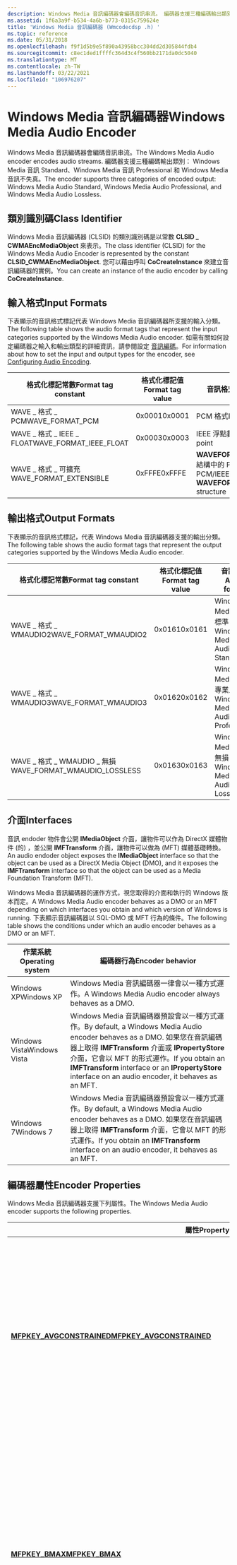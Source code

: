 ```yaml
---
description: Windows Media 音訊編碼器會編碼音訊串流。 編碼器支援三種編碼輸出類別： Windows Media 音訊 Standard、Windows Media 音訊 Professional 和 Windows Media 音訊不失真。
ms.assetid: 1f6a3a9f-b534-4a6b-b773-0315c759624e
title: 'Windows Media 音訊編碼器 (Wmcodecdsp .h) '
ms.topic: reference
ms.date: 05/31/2018
ms.openlocfilehash: f9f1d5b9e5f890a43958bcc304dd2d305844fdb4
ms.sourcegitcommit: c8ec1ded1ffffc364d3c4f560bb2171da0dc5040
ms.translationtype: MT
ms.contentlocale: zh-TW
ms.lasthandoff: 03/22/2021
ms.locfileid: "106976207"
---
```

# <a name="windows-media-audio-encoder"></a><span data-ttu-id="9ee02-104">Windows Media 音訊編碼器</span><span class="sxs-lookup"><span data-stu-id="9ee02-104">Windows Media Audio Encoder</span></span>

<span data-ttu-id="9ee02-105">Windows Media 音訊編碼器會編碼音訊串流。</span><span class="sxs-lookup"><span data-stu-id="9ee02-105">The Windows Media Audio encoder encodes audio streams.</span></span> <span data-ttu-id="9ee02-106">編碼器支援三種編碼輸出類別： Windows Media 音訊 Standard、Windows Media 音訊 Professional 和 Windows Media 音訊不失真。</span><span class="sxs-lookup"><span data-stu-id="9ee02-106">The encoder supports three categories of encoded output: Windows Media Audio Standard, Windows Media Audio Professional, and Windows Media Audio Lossless.</span></span>

## <a name="class-identifier"></a><span data-ttu-id="9ee02-107">類別識別碼</span><span class="sxs-lookup"><span data-stu-id="9ee02-107">Class Identifier</span></span>

<span data-ttu-id="9ee02-108">Windows Media 音訊編碼器 (CLSID) 的類別識別碼是以常數 **CLSID \_ CWMAEncMediaObject** 來表示。</span><span class="sxs-lookup"><span data-stu-id="9ee02-108">The class identifier (CLSID) for the Windows Media Audio Encoder is represented by the constant **CLSID\_CWMAEncMediaObject**.</span></span> <span data-ttu-id="9ee02-109">您可以藉由呼叫 **CoCreateInstance** 來建立音訊編碼器的實例。</span><span class="sxs-lookup"><span data-stu-id="9ee02-109">You can create an instance of the audio encoder by calling **CoCreateInstance**.</span></span>

## <a name="input-formats"></a><span data-ttu-id="9ee02-110">輸入格式</span><span class="sxs-lookup"><span data-stu-id="9ee02-110">Input Formats</span></span>

<span data-ttu-id="9ee02-111">下表顯示的音訊格式標記代表 Windows Media 音訊編碼器所支援的輸入分類。</span><span class="sxs-lookup"><span data-stu-id="9ee02-111">The following table shows the audio format tags that represent the input categories supported by the Windows Media Audio encoder.</span></span> <span data-ttu-id="9ee02-112">如需有關如何設定編碼器之輸入和輸出類型的詳細資訊，請參閱設定 [音訊編碼](configuringaudioencoding.md)。</span><span class="sxs-lookup"><span data-stu-id="9ee02-112">For information about how to set the input and output types for the encoder, see [Configuring Audio Encoding](configuringaudioencoding.md).</span></span>



| <span data-ttu-id="9ee02-113">格式化標記常數</span><span class="sxs-lookup"><span data-stu-id="9ee02-113">Format tag constant</span></span>       | <span data-ttu-id="9ee02-114">格式化標記值</span><span class="sxs-lookup"><span data-stu-id="9ee02-114">Format tag value</span></span> | <span data-ttu-id="9ee02-115">音訊格式</span><span class="sxs-lookup"><span data-stu-id="9ee02-115">Audio format</span></span>                                          |
|---------------------------|------------------|-------------------------------------------------------|
| <span data-ttu-id="9ee02-116">WAVE \_ 格式 \_ PCM</span><span class="sxs-lookup"><span data-stu-id="9ee02-116">WAVE\_FORMAT\_PCM</span></span>         | <span data-ttu-id="9ee02-117">0x0001</span><span class="sxs-lookup"><span data-stu-id="9ee02-117">0x0001</span></span>           | <span data-ttu-id="9ee02-118">PCM 格式</span><span class="sxs-lookup"><span data-stu-id="9ee02-118">PCM format</span></span>                                            |
| <span data-ttu-id="9ee02-119">WAVE \_ 格式 \_ IEEE \_ FLOAT</span><span class="sxs-lookup"><span data-stu-id="9ee02-119">WAVE\_FORMAT\_IEEE\_FLOAT</span></span> | <span data-ttu-id="9ee02-120">0x0003</span><span class="sxs-lookup"><span data-stu-id="9ee02-120">0x0003</span></span>           | <span data-ttu-id="9ee02-121">IEEE 浮點數</span><span class="sxs-lookup"><span data-stu-id="9ee02-121">IEEE floating point</span></span>                                   |
| <span data-ttu-id="9ee02-122">WAVE \_ 格式 \_ 可擴充</span><span class="sxs-lookup"><span data-stu-id="9ee02-122">WAVE\_FORMAT\_EXTENSIBLE</span></span>  | <span data-ttu-id="9ee02-123">0xFFFE</span><span class="sxs-lookup"><span data-stu-id="9ee02-123">0xFFFE</span></span>           | <span data-ttu-id="9ee02-124">**WAVEFORMATEXTENSIBLE** 結構中的 PCM/IEEE 格式</span><span class="sxs-lookup"><span data-stu-id="9ee02-124">PCM/IEEE format in **WAVEFORMATEXTENSIBLE** structure</span></span> |



 

## <a name="output-formats"></a><span data-ttu-id="9ee02-125">輸出格式</span><span class="sxs-lookup"><span data-stu-id="9ee02-125">Output Formats</span></span>

<span data-ttu-id="9ee02-126">下表顯示的音訊格式標記，代表 Windows Media 音訊編碼器支援的輸出分類。</span><span class="sxs-lookup"><span data-stu-id="9ee02-126">The following table shows the audio format tags that represent the output categories supported by the Windows Media Audio encoder.</span></span>



| <span data-ttu-id="9ee02-127">格式化標記常數</span><span class="sxs-lookup"><span data-stu-id="9ee02-127">Format tag constant</span></span>             | <span data-ttu-id="9ee02-128">格式化標記值</span><span class="sxs-lookup"><span data-stu-id="9ee02-128">Format tag value</span></span> | <span data-ttu-id="9ee02-129">音訊格式</span><span class="sxs-lookup"><span data-stu-id="9ee02-129">Audio format</span></span>                     |
|---------------------------------|------------------|----------------------------------|
| <span data-ttu-id="9ee02-130">WAVE \_ 格式 \_ WMAUDIO2</span><span class="sxs-lookup"><span data-stu-id="9ee02-130">WAVE\_FORMAT\_WMAUDIO2</span></span>          | <span data-ttu-id="9ee02-131">0x0161</span><span class="sxs-lookup"><span data-stu-id="9ee02-131">0x0161</span></span>           | <span data-ttu-id="9ee02-132">Windows Media 音訊標準</span><span class="sxs-lookup"><span data-stu-id="9ee02-132">Windows Media Audio Standard</span></span>     |
| <span data-ttu-id="9ee02-133">WAVE \_ 格式 \_ WMAUDIO3</span><span class="sxs-lookup"><span data-stu-id="9ee02-133">WAVE\_FORMAT\_WMAUDIO3</span></span>          | <span data-ttu-id="9ee02-134">0x0162</span><span class="sxs-lookup"><span data-stu-id="9ee02-134">0x0162</span></span>           | <span data-ttu-id="9ee02-135">Windows Media 音訊專業人員</span><span class="sxs-lookup"><span data-stu-id="9ee02-135">Windows Media Audio Professional</span></span> |
| <span data-ttu-id="9ee02-136">WAVE \_ 格式 \_ WMAUDIO \_ 無損</span><span class="sxs-lookup"><span data-stu-id="9ee02-136">WAVE\_FORMAT\_WMAUDIO\_LOSSLESS</span></span> | <span data-ttu-id="9ee02-137">0x0163</span><span class="sxs-lookup"><span data-stu-id="9ee02-137">0x0163</span></span>           | <span data-ttu-id="9ee02-138">Windows Media 音訊無損</span><span class="sxs-lookup"><span data-stu-id="9ee02-138">Windows Media Audio Lossless</span></span>     |



 

## <a name="interfaces"></a><span data-ttu-id="9ee02-139">介面</span><span class="sxs-lookup"><span data-stu-id="9ee02-139">Interfaces</span></span>

<span data-ttu-id="9ee02-140">音訊 endoder 物件會公開 **IMediaObject** 介面，讓物件可以作為 DirectX 媒體物件 (的) ，並公開 **IMFTransform** 介面，讓物件可以做為 (MFT) 媒體基礎轉換。</span><span class="sxs-lookup"><span data-stu-id="9ee02-140">An audio endoder object exposes the **IMediaObject** interface so that the object can be used as a DirectX Media Object (DMO), and it exposes the **IMFTransform** interface so that the object can be used as a Media Foundation Transform (MFT).</span></span>

<span data-ttu-id="9ee02-141">Windows Media 音訊編碼器的運作方式，視您取得的介面和執行的 Windows 版本而定。</span><span class="sxs-lookup"><span data-stu-id="9ee02-141">A Windows Media Audio encoder behaves as a DMO or an MFT depending on which interfaces you obtain and which version of Windows is running.</span></span> <span data-ttu-id="9ee02-142">下表顯示音訊編碼器以 SQL-DMO 或 MFT 行為的條件。</span><span class="sxs-lookup"><span data-stu-id="9ee02-142">The following table shows the conditions under which an audio encoder behaves as a DMO or an MFT.</span></span>



| <span data-ttu-id="9ee02-143">作業系統</span><span class="sxs-lookup"><span data-stu-id="9ee02-143">Operating system</span></span> | <span data-ttu-id="9ee02-144">編碼器行為</span><span class="sxs-lookup"><span data-stu-id="9ee02-144">Encoder behavior</span></span>                                                                                                                                                                      |
|------------------|---------------------------------------------------------------------------------------------------------------------------------------------------------------------------------------|
| <span data-ttu-id="9ee02-145">Windows XP</span><span class="sxs-lookup"><span data-stu-id="9ee02-145">Windows XP</span></span>       | <span data-ttu-id="9ee02-146">Windows Media 音訊編碼器一律會以一種方式運作。</span><span class="sxs-lookup"><span data-stu-id="9ee02-146">A Windows Media Audio encoder always behaves as a DMO.</span></span>                                                                                                                                |
| <span data-ttu-id="9ee02-147">Windows Vista</span><span class="sxs-lookup"><span data-stu-id="9ee02-147">Windows Vista</span></span>    | <span data-ttu-id="9ee02-148">Windows Media 音訊編碼器預設會以一種方式運作。</span><span class="sxs-lookup"><span data-stu-id="9ee02-148">By default, a Windows Media Audio encoder behaves as a DMO.</span></span> <span data-ttu-id="9ee02-149">如果您在音訊編碼器上取得 **IMFTransform** 介面或 **IPropertyStore** 介面，它會以 MFT 的形式運作。</span><span class="sxs-lookup"><span data-stu-id="9ee02-149">If you obtain an **IMFTransform** interface or an **IPropertyStore** interface on an audio encoder, it behaves as an MFT.</span></span> |
| <span data-ttu-id="9ee02-150">Windows 7</span><span class="sxs-lookup"><span data-stu-id="9ee02-150">Windows 7</span></span>        | <span data-ttu-id="9ee02-151">Windows Media 音訊編碼器預設會以一種方式運作。</span><span class="sxs-lookup"><span data-stu-id="9ee02-151">By default, a Windows Media Audio encoder behaves as a DMO.</span></span> <span data-ttu-id="9ee02-152">如果您在音訊編碼器上取得 **IMFTransform** 介面，它會以 MFT 的形式運作。</span><span class="sxs-lookup"><span data-stu-id="9ee02-152">If you obtain an **IMFTransform** interface on an audio encoder, it behaves as an MFT.</span></span>                                    |



 

## <a name="encoder-properties"></a><span data-ttu-id="9ee02-153">編碼器屬性</span><span class="sxs-lookup"><span data-stu-id="9ee02-153">Encoder Properties</span></span>

<span data-ttu-id="9ee02-154">Windows Media 音訊編碼器支援下列屬性。</span><span class="sxs-lookup"><span data-stu-id="9ee02-154">The Windows Media Audio encoder supports the following properties.</span></span>



<table>
<thead>
<tr class="header">
<th><span data-ttu-id="9ee02-155">屬性</span><span class="sxs-lookup"><span data-stu-id="9ee02-155">Property</span></span></th>
<th><span data-ttu-id="9ee02-156">描述</span><span class="sxs-lookup"><span data-stu-id="9ee02-156">Description</span></span></th>
</tr>
</thead>
<tbody>
<tr class="odd">
<td><span data-ttu-id="9ee02-157"><a href="mfpkey-avgconstrainedproperty.md"><strong>MFPKEY_AVGCONSTRAINED</strong></a></span><span class="sxs-lookup"><span data-stu-id="9ee02-157"><a href="mfpkey-avgconstrainedproperty.md"><strong>MFPKEY_AVGCONSTRAINED</strong></a></span></span></td>
<td><span data-ttu-id="9ee02-158">指定編碼器是否使用平均可控的 VBR 編碼。</span><span class="sxs-lookup"><span data-stu-id="9ee02-158">Specifies whether the encoder uses average-controllable VBR encoding.</span></span><br/> <dl> <span data-ttu-id="9ee02-159">Windows Vista （含）以後版本。</span><span class="sxs-lookup"><span data-stu-id="9ee02-159">Windows Vista and later.</span></span><br />
<span data-ttu-id="9ee02-160">Standard、Professional、無損。</span><span class="sxs-lookup"><span data-stu-id="9ee02-160">Standard, Professional, Lossless.</span></span><br />
<span data-ttu-id="9ee02-161">讀取/寫入</span><span class="sxs-lookup"><span data-stu-id="9ee02-161">Read/write.</span></span><br />
</dl></td>
</tr>
<tr class="even">
<td><span data-ttu-id="9ee02-162"><a href="mfpkey-bmaxproperty.md"><strong>MFPKEY_BMAX</strong></a></span><span class="sxs-lookup"><span data-stu-id="9ee02-162"><a href="mfpkey-bmaxproperty.md"><strong>MFPKEY_BMAX</strong></a></span></span></td>
<td><span data-ttu-id="9ee02-163">以毫秒為單位，指定限制可變位速率的緩衝區視窗（以毫秒為單位）， (VBR) 資料流程的尖峰位元速率。</span><span class="sxs-lookup"><span data-stu-id="9ee02-163">Specifies the buffer window, in milliseconds, of a constrained variable-bit-rate (VBR) stream at its peak bit rate.</span></span><br/> <dl> <span data-ttu-id="9ee02-164">Windows XP （含）以後版本。</span><span class="sxs-lookup"><span data-stu-id="9ee02-164">Windows XP and later.</span></span><br />
<span data-ttu-id="9ee02-165">Standard、Professional。</span><span class="sxs-lookup"><span data-stu-id="9ee02-165">Standard, Professional.</span></span><br />
<span data-ttu-id="9ee02-166">讀取/寫入</span><span class="sxs-lookup"><span data-stu-id="9ee02-166">Read/write.</span></span><br />
</dl></td>
</tr>
<tr class="odd">
<td><span data-ttu-id="9ee02-167"><a href="mfpkey-checkdataconsistency2pproperty.md"><strong>MFPKEY_CHECKDATACONSISTENCY2P</strong></a></span><span class="sxs-lookup"><span data-stu-id="9ee02-167"><a href="mfpkey-checkdataconsistency2pproperty.md"><strong>MFPKEY_CHECKDATACONSISTENCY2P</strong></a></span></span></td>
<td><span data-ttu-id="9ee02-168">指定在執行雙向 VBR 編碼時，編碼器是否應該檢查跨行程的資料一致性。</span><span class="sxs-lookup"><span data-stu-id="9ee02-168">Specifies whether whether the encoder should check for data consistency across passes when performing two-pass VBR encoding.</span></span> <br/> <dl> <span data-ttu-id="9ee02-169">Windows Vista （含）以後版本。</span><span class="sxs-lookup"><span data-stu-id="9ee02-169">Windows Vista and later.</span></span><br />
<span data-ttu-id="9ee02-170">Standard、Professional、無損。</span><span class="sxs-lookup"><span data-stu-id="9ee02-170">Standard, Professional, Lossless.</span></span><br />
<span data-ttu-id="9ee02-171">唯讀。</span><span class="sxs-lookup"><span data-stu-id="9ee02-171">Read-only.</span></span><br />
</dl></td>
</tr>
<tr class="even">
<td><span data-ttu-id="9ee02-172"><a href="mfpkey-constraindeclatencyproperty.md"><strong>MFPKEY_CONSTRAINDECLATENCY</strong></a></span><span class="sxs-lookup"><span data-stu-id="9ee02-172"><a href="mfpkey-constraindeclatencyproperty.md"><strong>MFPKEY_CONSTRAINDECLATENCY</strong></a></span></span></td>
<td><span data-ttu-id="9ee02-173">指定編碼器是否受限於最大的解碼器延遲需求。</span><span class="sxs-lookup"><span data-stu-id="9ee02-173">Specifies whether the encoder is constrained by a maximum decoder latency requirement.</span></span><br/> <dl> <span data-ttu-id="9ee02-174">Windows Vista （含）以後版本。</span><span class="sxs-lookup"><span data-stu-id="9ee02-174">Windows Vista and later.</span></span><br />
<span data-ttu-id="9ee02-175">Standard、Professional、無損。</span><span class="sxs-lookup"><span data-stu-id="9ee02-175">Standard, Professional, Lossless.</span></span><br />
<span data-ttu-id="9ee02-176">讀取/寫入</span><span class="sxs-lookup"><span data-stu-id="9ee02-176">Read/write.</span></span><br />
</dl></td>
</tr>
<tr class="odd">
<td><span data-ttu-id="9ee02-177"><a href="mfpkey-constrainenccomplexityproperty.md"><strong>MFPKEY_CONSTRAINENCCOMPLEXITY</strong></a></span><span class="sxs-lookup"><span data-stu-id="9ee02-177"><a href="mfpkey-constrainenccomplexityproperty.md"><strong>MFPKEY_CONSTRAINENCCOMPLEXITY</strong></a></span></span></td>
<td><span data-ttu-id="9ee02-178">指定是否限制編碼演算法的複雜度。</span><span class="sxs-lookup"><span data-stu-id="9ee02-178">Specifies whether the complexity of the encoding algorithm is constrained.</span></span><br/> <dl> <span data-ttu-id="9ee02-179">Windows Vista （含）以後版本。</span><span class="sxs-lookup"><span data-stu-id="9ee02-179">Windows Vista and later.</span></span><br />
<span data-ttu-id="9ee02-180">Standard、Professional、無損。</span><span class="sxs-lookup"><span data-stu-id="9ee02-180">Standard, Professional, Lossless.</span></span><br />
<span data-ttu-id="9ee02-181">讀取/寫入</span><span class="sxs-lookup"><span data-stu-id="9ee02-181">Read/write.</span></span><br />
</dl></td>
</tr>
<tr class="even">
<td><span data-ttu-id="9ee02-182"><a href="mfpkey-constrainenclatencyproperty.md"><strong>MFPKEY_CONSTRAINENCLATENCY</strong></a></span><span class="sxs-lookup"><span data-stu-id="9ee02-182"><a href="mfpkey-constrainenclatencyproperty.md"><strong>MFPKEY_CONSTRAINENCLATENCY</strong></a></span></span></td>
<td><span data-ttu-id="9ee02-183">指定編碼器是否受限於最大延遲需求。</span><span class="sxs-lookup"><span data-stu-id="9ee02-183">Specifies whether the encoder is constrained by a maximum latency requirement.</span></span><br/> <dl> <span data-ttu-id="9ee02-184">Windows Vista （含）以後版本。</span><span class="sxs-lookup"><span data-stu-id="9ee02-184">Windows Vista and later.</span></span><br />
<span data-ttu-id="9ee02-185">Standard、Professional、無損。</span><span class="sxs-lookup"><span data-stu-id="9ee02-185">Standard, Professional, Lossless.</span></span><br />
<span data-ttu-id="9ee02-186">讀取/寫入</span><span class="sxs-lookup"><span data-stu-id="9ee02-186">Read/write.</span></span><br />
</dl></td>
</tr>
<tr class="odd">
<td><span data-ttu-id="9ee02-187"><a href="mfpkey-constrain-enumerated-vbrqualityproperty.md"><strong>MFPKEY_CONSTRAIN_ENUMERATED_VBRQUALITY</strong></a></span><span class="sxs-lookup"><span data-stu-id="9ee02-187"><a href="mfpkey-constrain-enumerated-vbrqualityproperty.md"><strong>MFPKEY_CONSTRAIN_ENUMERATED_VBRQUALITY</strong></a></span></span></td>
<td><span data-ttu-id="9ee02-188">指定由編碼器列舉的模式是否限制為符合品質需求的模式。</span><span class="sxs-lookup"><span data-stu-id="9ee02-188">Specifies whether modes enumerated by the encoder are limited to those that meet a quality requirement.</span></span><br/> <dl> <span data-ttu-id="9ee02-189">Windows Vista （含）以後版本。</span><span class="sxs-lookup"><span data-stu-id="9ee02-189">Windows Vista and later.</span></span><br />
<span data-ttu-id="9ee02-190">Standard、Professional、無損。</span><span class="sxs-lookup"><span data-stu-id="9ee02-190">Standard, Professional, Lossless.</span></span><br />
<span data-ttu-id="9ee02-191">讀取/寫入</span><span class="sxs-lookup"><span data-stu-id="9ee02-191">Read/write.</span></span><br />
</dl></td>
</tr>
<tr class="even">
<td><span data-ttu-id="9ee02-192"><a href="mfpkey-decodercomplexityprofileproperty.md"><strong>MFPKEY_DECODERCOMPLEXITYPROFILE</strong></a></span><span class="sxs-lookup"><span data-stu-id="9ee02-192"><a href="mfpkey-decodercomplexityprofileproperty.md"><strong>MFPKEY_DECODERCOMPLEXITYPROFILE</strong></a></span></span></td>
<td><span data-ttu-id="9ee02-193">指定編碼內容的複雜性設定檔。</span><span class="sxs-lookup"><span data-stu-id="9ee02-193">Specifies the complexity profile of the encoded content.</span></span><br/> <dl> <span data-ttu-id="9ee02-194">Windows XP （含）以後版本。</span><span class="sxs-lookup"><span data-stu-id="9ee02-194">Windows XP and later.</span></span><br />
<span data-ttu-id="9ee02-195">Standard、Professional、無損。</span><span class="sxs-lookup"><span data-stu-id="9ee02-195">Standard, Professional, Lossless.</span></span><br />
<span data-ttu-id="9ee02-196">唯讀。</span><span class="sxs-lookup"><span data-stu-id="9ee02-196">Read-only.</span></span><br />
</dl></td>
</tr>
<tr class="odd">
<td><span data-ttu-id="9ee02-197"><a href="mfpkey-desired-vbrqualityproperty.md"><strong>MFPKEY_DESIRED_VBRQUALITY</strong></a></span><span class="sxs-lookup"><span data-stu-id="9ee02-197"><a href="mfpkey-desired-vbrqualityproperty.md"><strong>MFPKEY_DESIRED_VBRQUALITY</strong></a></span></span></td>
<td><span data-ttu-id="9ee02-198">指定 VBR 編碼所需的品質等級。</span><span class="sxs-lookup"><span data-stu-id="9ee02-198">Specifies the desired quality level for VBR encoding.</span></span><br/> <dl> <span data-ttu-id="9ee02-199">Windows Vista （含）以後版本。</span><span class="sxs-lookup"><span data-stu-id="9ee02-199">Windows Vista and later.</span></span><br />
<span data-ttu-id="9ee02-200">Standard、Professional、無損。</span><span class="sxs-lookup"><span data-stu-id="9ee02-200">Standard, Professional, Lossless.</span></span><br />
<span data-ttu-id="9ee02-201">唯寫。</span><span class="sxs-lookup"><span data-stu-id="9ee02-201">Write-only.</span></span><br />
</dl></td>
</tr>
<tr class="even">
<td><span data-ttu-id="9ee02-202"><a href="mfpkey-dyn-allow-noisesubproperty.md"><strong>MFPKEY_DYN_ALLOW_NOISESUB</strong></a></span><span class="sxs-lookup"><span data-stu-id="9ee02-202"><a href="mfpkey-dyn-allow-noisesubproperty.md"><strong>MFPKEY_DYN_ALLOW_NOISESUB</strong></a></span></span></td>
<td><span data-ttu-id="9ee02-203">指定編碼器是否使用雜訊替代。</span><span class="sxs-lookup"><span data-stu-id="9ee02-203">Specifies whether the encoder uses noise substitution.</span></span><br/> <dl> <span data-ttu-id="9ee02-204">Windows Vista （含）以後版本。</span><span class="sxs-lookup"><span data-stu-id="9ee02-204">Windows Vista and later.</span></span><br />
<span data-ttu-id="9ee02-205">Standard、Professional、無損。</span><span class="sxs-lookup"><span data-stu-id="9ee02-205">Standard, Professional, Lossless.</span></span><br />
<span data-ttu-id="9ee02-206">讀取/寫入</span><span class="sxs-lookup"><span data-stu-id="9ee02-206">Read/write.</span></span><br />
</dl></td>
</tr>
<tr class="odd">
<td><span data-ttu-id="9ee02-207"><a href="mfpkey-dyn-allow-pcmrangelimitingproperty.md"><strong>MFPKEY_DYN_ALLOW_PCMRANGELIMITING</strong></a></span><span class="sxs-lookup"><span data-stu-id="9ee02-207"><a href="mfpkey-dyn-allow-pcmrangelimitingproperty.md"><strong>MFPKEY_DYN_ALLOW_PCMRANGELIMITING</strong></a></span></span></td>
<td><span data-ttu-id="9ee02-208">指定編碼器是否使用 PCM 範圍限制。</span><span class="sxs-lookup"><span data-stu-id="9ee02-208">Specifies whether the encoder uses PCM range limiting.</span></span><br/> <dl> <span data-ttu-id="9ee02-209">Windows Vista （含）以後版本。</span><span class="sxs-lookup"><span data-stu-id="9ee02-209">Windows Vista and later.</span></span><br />
<span data-ttu-id="9ee02-210">Standard、Professional、無損。</span><span class="sxs-lookup"><span data-stu-id="9ee02-210">Standard, Professional, Lossless.</span></span><br />
<span data-ttu-id="9ee02-211">讀取/寫入</span><span class="sxs-lookup"><span data-stu-id="9ee02-211">Read/write.</span></span><br />
</dl></td>
</tr>
<tr class="even">
<td><span data-ttu-id="9ee02-212"><a href="mfpkey-dyn-bandtrunc-bwceilproperty.md"><strong>MFPKEY_DYN_BANDTRUNC_BWCEIL</strong></a></span><span class="sxs-lookup"><span data-stu-id="9ee02-212"><a href="mfpkey-dyn-bandtrunc-bwceilproperty.md"><strong>MFPKEY_DYN_BANDTRUNC_BWCEIL</strong></a></span></span></td>
<td><span data-ttu-id="9ee02-213">指定編碼器中的帶狀截斷所允許的最大編碼頻寬。</span><span class="sxs-lookup"><span data-stu-id="9ee02-213">Specifies the maximum coded bandwidth allowed by band truncation in the encoder.</span></span><br/> <dl> <span data-ttu-id="9ee02-214">Windows Vista （含）以後版本。</span><span class="sxs-lookup"><span data-stu-id="9ee02-214">Windows Vista and later.</span></span><br />
<span data-ttu-id="9ee02-215">Standard、Professional、無損。</span><span class="sxs-lookup"><span data-stu-id="9ee02-215">Standard, Professional, Lossless.</span></span><br />
<span data-ttu-id="9ee02-216">讀取/寫入</span><span class="sxs-lookup"><span data-stu-id="9ee02-216">Read/write.</span></span><br />
</dl></td>
</tr>
<tr class="odd">
<td><span data-ttu-id="9ee02-217"><a href="mfpkey-dyn-bandtrunc-bwfloorproperty.md"><strong>MFPKEY_DYN_BANDTRUNC_BWFLOOR</strong></a></span><span class="sxs-lookup"><span data-stu-id="9ee02-217"><a href="mfpkey-dyn-bandtrunc-bwfloorproperty.md"><strong>MFPKEY_DYN_BANDTRUNC_BWFLOOR</strong></a></span></span></td>
<td><span data-ttu-id="9ee02-218">指定編碼器中的頻外截斷所允許的最低編碼頻寬。</span><span class="sxs-lookup"><span data-stu-id="9ee02-218">Specifies the minimum coded bandwidth allowed by band truncation in the encoder.</span></span><br/> <dl> <span data-ttu-id="9ee02-219">Windows Vista （含）以後版本。</span><span class="sxs-lookup"><span data-stu-id="9ee02-219">Windows Vista and later.</span></span><br />
<span data-ttu-id="9ee02-220">Standard、Professional、無損。</span><span class="sxs-lookup"><span data-stu-id="9ee02-220">Standard, Professional, Lossless.</span></span><br />
<span data-ttu-id="9ee02-221">讀取/寫入</span><span class="sxs-lookup"><span data-stu-id="9ee02-221">Read/write.</span></span><br />
</dl></td>
</tr>
<tr class="even">
<td><span data-ttu-id="9ee02-222"><a href="mfpkey-dyn-bandtrunc-qceilproperty.md"><strong>MFPKEY_DYN_BANDTRUNC_QCEIL</strong></a></span><span class="sxs-lookup"><span data-stu-id="9ee02-222"><a href="mfpkey-dyn-bandtrunc-qceilproperty.md"><strong>MFPKEY_DYN_BANDTRUNC_QCEIL</strong></a></span></span></td>
<td><span data-ttu-id="9ee02-223">指定允許最小編碼頻寬的品質。</span><span class="sxs-lookup"><span data-stu-id="9ee02-223">Specifies the quality at which minimum coded bandwidth is allowed.</span></span> <br/> <dl> <span data-ttu-id="9ee02-224">Windows Vista （含）以後版本。</span><span class="sxs-lookup"><span data-stu-id="9ee02-224">Windows Vista and later.</span></span><br />
<span data-ttu-id="9ee02-225">Standard、Professional、無損。</span><span class="sxs-lookup"><span data-stu-id="9ee02-225">Standard, Professional, Lossless.</span></span><br />
<span data-ttu-id="9ee02-226">讀取/寫入</span><span class="sxs-lookup"><span data-stu-id="9ee02-226">Read/write.</span></span><br />
</dl></td>
</tr>
<tr class="odd">
<td><span data-ttu-id="9ee02-227"><a href="mfpkey-dyn-bandtrunc-qfloorproperty.md"><strong>MFPKEY_DYN_BANDTRUNC_QFLOOR</strong></a></span><span class="sxs-lookup"><span data-stu-id="9ee02-227"><a href="mfpkey-dyn-bandtrunc-qfloorproperty.md"><strong>MFPKEY_DYN_BANDTRUNC_QFLOOR</strong></a></span></span></td>
<td><span data-ttu-id="9ee02-228">指定允許最大編碼頻寬的品質。</span><span class="sxs-lookup"><span data-stu-id="9ee02-228">Specifies the quality at which maximum coded bandwidth is allowed.</span></span><br/> <dl> <span data-ttu-id="9ee02-229">Windows Vista （含）以後版本。</span><span class="sxs-lookup"><span data-stu-id="9ee02-229">Windows Vista and later.</span></span><br />
<span data-ttu-id="9ee02-230">Standard、Professional、無損。</span><span class="sxs-lookup"><span data-stu-id="9ee02-230">Standard, Professional, Lossless.</span></span><br />
<span data-ttu-id="9ee02-231">讀取/寫入</span><span class="sxs-lookup"><span data-stu-id="9ee02-231">Read/write.</span></span><br />
</dl></td>
</tr>
<tr class="even">
<td><span data-ttu-id="9ee02-232"><a href="mfpkey-dyn-bandtruncationproperty.md"><strong>MFPKEY_DYN_BANDTRUNCATION</strong></a></span><span class="sxs-lookup"><span data-stu-id="9ee02-232"><a href="mfpkey-dyn-bandtruncationproperty.md"><strong>MFPKEY_DYN_BANDTRUNCATION</strong></a></span></span></td>
<td><span data-ttu-id="9ee02-233">指定編碼器是否執行帶狀截斷。</span><span class="sxs-lookup"><span data-stu-id="9ee02-233">Specifies whether the encoder performs band truncation.</span></span><br/> <dl> <span data-ttu-id="9ee02-234">Windows Vista （含）以後版本。</span><span class="sxs-lookup"><span data-stu-id="9ee02-234">Windows Vista and later.</span></span><br />
<span data-ttu-id="9ee02-235">Standard、Professional、無損。</span><span class="sxs-lookup"><span data-stu-id="9ee02-235">Standard, Professional, Lossless.</span></span><br />
<span data-ttu-id="9ee02-236">讀取/寫入</span><span class="sxs-lookup"><span data-stu-id="9ee02-236">Read/write.</span></span><br />
</dl></td>
</tr>
<tr class="odd">
<td><span data-ttu-id="9ee02-237"><a href="mfpkey-dyn-simplemaskproperty.md"><strong>MFPKEY_DYN_SIMPLEMASK</strong></a></span><span class="sxs-lookup"><span data-stu-id="9ee02-237"><a href="mfpkey-dyn-simplemaskproperty.md"><strong>MFPKEY_DYN_SIMPLEMASK</strong></a></span></span></td>
<td><span data-ttu-id="9ee02-238">指定編碼器是否使用 Windows Media 音訊編碼器第7版所執行之遮罩計算的樣式。</span><span class="sxs-lookup"><span data-stu-id="9ee02-238">Specifies whether the encoder uses the style of mask computation performed by version 7 of the Windows Media Audio encoder.</span></span><br/> <dl> <span data-ttu-id="9ee02-239">Windows Vista （含）以後版本。</span><span class="sxs-lookup"><span data-stu-id="9ee02-239">Windows Vista and later.</span></span><br />
<span data-ttu-id="9ee02-240">Standard、Professional、無損。</span><span class="sxs-lookup"><span data-stu-id="9ee02-240">Standard, Professional, Lossless.</span></span><br />
<span data-ttu-id="9ee02-241">讀取/寫入</span><span class="sxs-lookup"><span data-stu-id="9ee02-241">Read/write.</span></span><br />
</dl></td>
</tr>
<tr class="even">
<td><span data-ttu-id="9ee02-242"><a href="mfpkey-dyn-stereo-preprocproperty.md"><strong>MFPKEY_DYN_STEREO_PREPROC</strong></a></span><span class="sxs-lookup"><span data-stu-id="9ee02-242"><a href="mfpkey-dyn-stereo-preprocproperty.md"><strong>MFPKEY_DYN_STEREO_PREPROC</strong></a></span></span></td>
<td><span data-ttu-id="9ee02-243">指定編碼器是否執行身歷聲影像處理。</span><span class="sxs-lookup"><span data-stu-id="9ee02-243">Specifies whether the encoder performs stereo image processing.</span></span> <br/> <dl> <span data-ttu-id="9ee02-244">Windows Vista （含）以後版本。</span><span class="sxs-lookup"><span data-stu-id="9ee02-244">Windows Vista and later.</span></span><br />
<span data-ttu-id="9ee02-245">Standard、Professional、無損。</span><span class="sxs-lookup"><span data-stu-id="9ee02-245">Standard, Professional, Lossless.</span></span><br />
<span data-ttu-id="9ee02-246">讀取/寫入</span><span class="sxs-lookup"><span data-stu-id="9ee02-246">Read/write.</span></span><br />
</dl></td>
</tr>
<tr class="odd">
<td><span data-ttu-id="9ee02-247"><a href="mfpkey-dyn-vbr-bavgproperty.md"><strong>MFPKEY_DYN_VBR_BAVG</strong></a></span><span class="sxs-lookup"><span data-stu-id="9ee02-247"><a href="mfpkey-dyn-vbr-bavgproperty.md"><strong>MFPKEY_DYN_VBR_BAVG</strong></a></span></span></td>
<td><span data-ttu-id="9ee02-248">以毫秒為單位，為設定為使用可進行平均控制之 VBR 編碼的編碼器指定緩衝區視窗（以毫秒為單位）。</span><span class="sxs-lookup"><span data-stu-id="9ee02-248">Specifies the buffer window, in milliseconds, for an encoder that is configured to use average-controllable VBR encoding.</span></span><br/> <dl> <span data-ttu-id="9ee02-249">Windows Vista （含）以後版本。</span><span class="sxs-lookup"><span data-stu-id="9ee02-249">Windows Vista and later.</span></span><br />
<span data-ttu-id="9ee02-250">Standard、Professional、無損。</span><span class="sxs-lookup"><span data-stu-id="9ee02-250">Standard, Professional, Lossless.</span></span><br />
<span data-ttu-id="9ee02-251">讀取/寫入</span><span class="sxs-lookup"><span data-stu-id="9ee02-251">Read/write.</span></span><br />
</dl></td>
</tr>
<tr class="even">
<td><span data-ttu-id="9ee02-252"><a href="mfpkey-dyn-vbr-ravgproperty.md"><strong>MFPKEY_DYN_VBR_RAVG</strong></a></span><span class="sxs-lookup"><span data-stu-id="9ee02-252"><a href="mfpkey-dyn-vbr-ravgproperty.md"><strong>MFPKEY_DYN_VBR_RAVG</strong></a></span></span></td>
<td><span data-ttu-id="9ee02-253">針對設定為使用可進行平均控制的 VBR 編碼的編碼器，指定平均位元速率（以每秒位數為單位）。</span><span class="sxs-lookup"><span data-stu-id="9ee02-253">Specifies the average bit rate, in bits per second, for an encoder that is configured to use average-controllable VBR encoding.</span></span><br/> <dl> <span data-ttu-id="9ee02-254">Windows Vista （含）以後版本。</span><span class="sxs-lookup"><span data-stu-id="9ee02-254">Windows Vista and later.</span></span><br />
<span data-ttu-id="9ee02-255">Standard、Professional、無損。</span><span class="sxs-lookup"><span data-stu-id="9ee02-255">Standard, Professional, Lossless.</span></span><br />
<span data-ttu-id="9ee02-256">讀取/寫入</span><span class="sxs-lookup"><span data-stu-id="9ee02-256">Read/write.</span></span><br />
</dl></td>
</tr>
<tr class="odd">
<td><span data-ttu-id="9ee02-257"><a href="mfpkey-enccomplexityproperty.md"><strong>MFPKEY_ENCCOMPLEXITY</strong></a></span><span class="sxs-lookup"><span data-stu-id="9ee02-257"><a href="mfpkey-enccomplexityproperty.md"><strong>MFPKEY_ENCCOMPLEXITY</strong></a></span></span></td>
<td><span data-ttu-id="9ee02-258">指定編碼演算法的複雜度。</span><span class="sxs-lookup"><span data-stu-id="9ee02-258">Specifies the complexity of the encoding algorithm.</span></span><br/> <dl> <span data-ttu-id="9ee02-259">Windows Vista （含）以後版本。</span><span class="sxs-lookup"><span data-stu-id="9ee02-259">Windows Vista and later.</span></span><br />
<span data-ttu-id="9ee02-260">Standard、Professional、無損。</span><span class="sxs-lookup"><span data-stu-id="9ee02-260">Standard, Professional, Lossless.</span></span><br />
<span data-ttu-id="9ee02-261">讀取/寫入</span><span class="sxs-lookup"><span data-stu-id="9ee02-261">Read/write.</span></span><br />
</dl></td>
</tr>
<tr class="even">
<td><span data-ttu-id="9ee02-262"><a href="mfpkey-endofpassproperty.md"><strong>MFPKEY_ENDOFPASS</strong></a></span><span class="sxs-lookup"><span data-stu-id="9ee02-262"><a href="mfpkey-endofpassproperty.md"><strong>MFPKEY_ENDOFPASS</strong></a></span></span></td>
<td><span data-ttu-id="9ee02-263">指定編碼傳遞的結尾。</span><span class="sxs-lookup"><span data-stu-id="9ee02-263">Specifies the end of an encoding pass.</span></span><br/> <dl> <span data-ttu-id="9ee02-264">Windows XP （含）以後版本。</span><span class="sxs-lookup"><span data-stu-id="9ee02-264">Windows XP and later.</span></span><br />
<span data-ttu-id="9ee02-265">Standard、Professional。</span><span class="sxs-lookup"><span data-stu-id="9ee02-265">Standard, Professional.</span></span><br />
<span data-ttu-id="9ee02-266">唯寫。</span><span class="sxs-lookup"><span data-stu-id="9ee02-266">Write-only.</span></span><br />
</dl></td>
</tr>
<tr class="odd">
<td><span data-ttu-id="9ee02-267"><a href="mfpkey-enhanced-wmaproperty.md"><strong>MFPKEY_ENHANCED_WMA</strong></a></span><span class="sxs-lookup"><span data-stu-id="9ee02-267"><a href="mfpkey-enhanced-wmaproperty.md"><strong>MFPKEY_ENHANCED_WMA</strong></a></span></span></td>
<td><span data-ttu-id="9ee02-268">指定核心編碼器是否使用 &quot; Plus &quot; 功能。</span><span class="sxs-lookup"><span data-stu-id="9ee02-268">Specifies whether the core encoder uses the &quot;Plus&quot; feature.</span></span><br/> <dl> <span data-ttu-id="9ee02-269">Windows Vista （含）以後版本。</span><span class="sxs-lookup"><span data-stu-id="9ee02-269">Windows Vista and later.</span></span><br />
<span data-ttu-id="9ee02-270">Professional。</span><span class="sxs-lookup"><span data-stu-id="9ee02-270">Professional.</span></span><br />
<span data-ttu-id="9ee02-271">讀取/寫入</span><span class="sxs-lookup"><span data-stu-id="9ee02-271">Read/write.</span></span><br />
</dl></td>
</tr>
<tr class="even">
<td><span data-ttu-id="9ee02-272"><a href="mfpkey-maxdeclatencymsproperty.md"><strong>MFPKEY_MAXDECLATENCYMS</strong></a></span><span class="sxs-lookup"><span data-stu-id="9ee02-272"><a href="mfpkey-maxdeclatencymsproperty.md"><strong>MFPKEY_MAXDECLATENCYMS</strong></a></span></span></td>
<td><span data-ttu-id="9ee02-273">指定最大的解碼器延遲（以毫秒為單位）。</span><span class="sxs-lookup"><span data-stu-id="9ee02-273">Specifies the maximum latency for the decoder, in milliseconds.</span></span><br/> <dl> <span data-ttu-id="9ee02-274">Windows Vista （含）以後版本。</span><span class="sxs-lookup"><span data-stu-id="9ee02-274">Windows Vista and later.</span></span><br />
<span data-ttu-id="9ee02-275">Standard、Professional、無損。</span><span class="sxs-lookup"><span data-stu-id="9ee02-275">Standard, Professional, Lossless.</span></span><br />
<span data-ttu-id="9ee02-276">唯寫。</span><span class="sxs-lookup"><span data-stu-id="9ee02-276">Write-only.</span></span><br />
</dl></td>
</tr>
<tr class="odd">
<td><span data-ttu-id="9ee02-277"><a href="mfpkey-maxenclatencymsproperty.md"><strong>MFPKEY_MAXENCLATENCYMS</strong></a></span><span class="sxs-lookup"><span data-stu-id="9ee02-277"><a href="mfpkey-maxenclatencymsproperty.md"><strong>MFPKEY_MAXENCLATENCYMS</strong></a></span></span></td>
<td><span data-ttu-id="9ee02-278">指定編碼器的最大延遲（以毫秒為單位）。</span><span class="sxs-lookup"><span data-stu-id="9ee02-278">Specifies the maximum latency for the encoder, in milliseconds.</span></span><br/> <dl> <span data-ttu-id="9ee02-279">Windows Vista （含）以後版本。</span><span class="sxs-lookup"><span data-stu-id="9ee02-279">Windows Vista and later.</span></span><br />
<span data-ttu-id="9ee02-280">Standard、Professional、無損。</span><span class="sxs-lookup"><span data-stu-id="9ee02-280">Standard, Professional, Lossless.</span></span><br />
<span data-ttu-id="9ee02-281">唯寫。</span><span class="sxs-lookup"><span data-stu-id="9ee02-281">Write-only.</span></span><br />
</dl></td>
</tr>
<tr class="even">
<td><span data-ttu-id="9ee02-282"><a href="mfpkey-most-recently-enumerated-vbrqualityproperty.md"><strong>MFPKEY_MOST_RECENTLY_ENUMERATED_VBRQUALITY</strong></a></span><span class="sxs-lookup"><span data-stu-id="9ee02-282"><a href="mfpkey-most-recently-enumerated-vbrqualityproperty.md"><strong>MFPKEY_MOST_RECENTLY_ENUMERATED_VBRQUALITY</strong></a></span></span></td>
<td><span data-ttu-id="9ee02-283">指定最新列舉輸出類型的 VBR 品質層級。</span><span class="sxs-lookup"><span data-stu-id="9ee02-283">Specifies the VBR quality level of the most recently enumerated output type.</span></span><br/> <dl> <span data-ttu-id="9ee02-284">Windows Vista （含）以後版本。</span><span class="sxs-lookup"><span data-stu-id="9ee02-284">Windows Vista and later.</span></span><br />
<span data-ttu-id="9ee02-285">Standard、Professional、無損。</span><span class="sxs-lookup"><span data-stu-id="9ee02-285">Standard, Professional, Lossless.</span></span><br />
<span data-ttu-id="9ee02-286">唯讀。</span><span class="sxs-lookup"><span data-stu-id="9ee02-286">Read-only.</span></span><br />
</dl></td>
</tr>
<tr class="odd">
<td><span data-ttu-id="9ee02-287"><a href="mfpkey-passesrecommendedproperty.md"><strong>MFPKEY_PASSESRECOMMENDED</strong></a></span><span class="sxs-lookup"><span data-stu-id="9ee02-287"><a href="mfpkey-passesrecommendedproperty.md"><strong>MFPKEY_PASSESRECOMMENDED</strong></a></span></span></td>
<td><span data-ttu-id="9ee02-288">指定編碼器所支援的最大傳遞數目。</span><span class="sxs-lookup"><span data-stu-id="9ee02-288">Specifies the maximum number of passes supported by the encoder.</span></span><br/> <dl> <span data-ttu-id="9ee02-289">Windows XP （含）以後版本。</span><span class="sxs-lookup"><span data-stu-id="9ee02-289">Windows XP and later.</span></span><br />
<span data-ttu-id="9ee02-290">Standard、Professional、無損。</span><span class="sxs-lookup"><span data-stu-id="9ee02-290">Standard, Professional, Lossless.</span></span><br />
<span data-ttu-id="9ee02-291">唯讀。</span><span class="sxs-lookup"><span data-stu-id="9ee02-291">Read-only.</span></span><br />
</dl></td>
</tr>
<tr class="even">
<td><span data-ttu-id="9ee02-292"><a href="mfpkey-passesusedproperty.md"><strong>MFPKEY_PASSESUSED</strong></a></span><span class="sxs-lookup"><span data-stu-id="9ee02-292"><a href="mfpkey-passesusedproperty.md"><strong>MFPKEY_PASSESUSED</strong></a></span></span></td>
<td><span data-ttu-id="9ee02-293">指定編碼器將用來編碼內容的傳遞數。</span><span class="sxs-lookup"><span data-stu-id="9ee02-293">Specifies the number of passes that the encoder will use to encode the content.</span></span><br/> <dl> <span data-ttu-id="9ee02-294">Windows XP （含）以後版本。</span><span class="sxs-lookup"><span data-stu-id="9ee02-294">Windows XP and later.</span></span><br />
<span data-ttu-id="9ee02-295">Standard、Professional、無損。</span><span class="sxs-lookup"><span data-stu-id="9ee02-295">Standard, Professional, Lossless.</span></span><br />
<span data-ttu-id="9ee02-296">讀取/寫入</span><span class="sxs-lookup"><span data-stu-id="9ee02-296">Read/write.</span></span><br />
</dl></td>
</tr>
<tr class="odd">
<td><span data-ttu-id="9ee02-297"><a href="mfpkey-peakconstrainedproperty.md"><strong>MFPKEY_PEAKCONSTRAINED</strong></a></span><span class="sxs-lookup"><span data-stu-id="9ee02-297"><a href="mfpkey-peakconstrainedproperty.md"><strong>MFPKEY_PEAKCONSTRAINED</strong></a></span></span></td>
<td><span data-ttu-id="9ee02-298">指定編碼器是否受尖峰位速率的限制。</span><span class="sxs-lookup"><span data-stu-id="9ee02-298">Specifies whether the encoder is constrained by a peak bit rate.</span></span><br/> <dl> <span data-ttu-id="9ee02-299">Windows Vista （含）以後版本。</span><span class="sxs-lookup"><span data-stu-id="9ee02-299">Windows Vista and later.</span></span><br />
<span data-ttu-id="9ee02-300">Standard、Professional。</span><span class="sxs-lookup"><span data-stu-id="9ee02-300">Standard, Professional.</span></span><br />
<span data-ttu-id="9ee02-301">讀取/寫入</span><span class="sxs-lookup"><span data-stu-id="9ee02-301">Read/write.</span></span><br />
</dl></td>
</tr>
<tr class="even">
<td><span data-ttu-id="9ee02-302"><a href="mfpkey-preferred-framesizeproperty.md"><strong>MFPKEY_PREFERRED_FRAMESIZE</strong></a></span><span class="sxs-lookup"><span data-stu-id="9ee02-302"><a href="mfpkey-preferred-framesizeproperty.md"><strong>MFPKEY_PREFERRED_FRAMESIZE</strong></a></span></span></td>
<td><span data-ttu-id="9ee02-303">指定每個框架慣用的樣本數目。</span><span class="sxs-lookup"><span data-stu-id="9ee02-303">Specifies the preferred number of samples per frame.</span></span><br/> <dl> <span data-ttu-id="9ee02-304">Windows Vista （含）以後版本。</span><span class="sxs-lookup"><span data-stu-id="9ee02-304">Windows Vista and later.</span></span><br />
<span data-ttu-id="9ee02-305">Professional。</span><span class="sxs-lookup"><span data-stu-id="9ee02-305">Professional.</span></span><br />
<span data-ttu-id="9ee02-306">讀取/寫入</span><span class="sxs-lookup"><span data-stu-id="9ee02-306">Read/write.</span></span><br />
</dl></td>
</tr>
<tr class="odd">
<td><span data-ttu-id="9ee02-307"><a href="mfpkey-requesting-a-framesizeproperty.md"><strong>MFPKEY_REQUESTING_A_FRAMESIZE</strong></a></span><span class="sxs-lookup"><span data-stu-id="9ee02-307"><a href="mfpkey-requesting-a-framesizeproperty.md"><strong>MFPKEY_REQUESTING_A_FRAMESIZE</strong></a></span></span></td>
<td><span data-ttu-id="9ee02-308">指定編碼器是否應使用慣用的框架大小。</span><span class="sxs-lookup"><span data-stu-id="9ee02-308">Specifies whether the encoder should use a preferred frame size.</span></span><br/> <dl> <span data-ttu-id="9ee02-309">Windows Vista （含）以後版本。</span><span class="sxs-lookup"><span data-stu-id="9ee02-309">Windows Vista and later.</span></span><br />
<span data-ttu-id="9ee02-310">Professional。</span><span class="sxs-lookup"><span data-stu-id="9ee02-310">Professional.</span></span><br />
<span data-ttu-id="9ee02-311">讀取/寫入</span><span class="sxs-lookup"><span data-stu-id="9ee02-311">Read/write.</span></span><br />
</dl></td>
</tr>
<tr class="even">
<td><span data-ttu-id="9ee02-312"><a href="mfpkey-rmaxproperty.md"><strong>MFPKEY_RMAX</strong></a></span><span class="sxs-lookup"><span data-stu-id="9ee02-312"><a href="mfpkey-rmaxproperty.md"><strong>MFPKEY_RMAX</strong></a></span></span></td>
<td><span data-ttu-id="9ee02-313">指定尖峰位速率（以每秒位數為單位），用於受條件約束的2傳遞變數位速率 (VBR) 編碼。</span><span class="sxs-lookup"><span data-stu-id="9ee02-313">Specifies the peak bit rate, in bits per second, used for constrained 2-pass variable-bit-rate (VBR) encoding.</span></span> <br/> <dl> <span data-ttu-id="9ee02-314">Windows XP （含）以後版本。</span><span class="sxs-lookup"><span data-stu-id="9ee02-314">Windows XP and later.</span></span><br />
<span data-ttu-id="9ee02-315">Standard、Professional。</span><span class="sxs-lookup"><span data-stu-id="9ee02-315">Standard, Professional.</span></span><br />
<span data-ttu-id="9ee02-316">讀取/寫入</span><span class="sxs-lookup"><span data-stu-id="9ee02-316">Read/write.</span></span><br />
</dl></td>
</tr>
<tr class="odd">
<td><span data-ttu-id="9ee02-317"><a href="mfpkey-stat-bavgproperty.md"><strong>MFPKEY_STAT_BAVG</strong></a></span><span class="sxs-lookup"><span data-stu-id="9ee02-317"><a href="mfpkey-stat-bavgproperty.md"><strong>MFPKEY_STAT_BAVG</strong></a></span></span></td>
<td><span data-ttu-id="9ee02-318">指定編碼資料流程的平均緩衝區視窗（以毫秒為單位）。</span><span class="sxs-lookup"><span data-stu-id="9ee02-318">Specifies the average buffer window, in milliseconds, of an encoded stream.</span></span><br/> <dl> <span data-ttu-id="9ee02-319">Windows XP （含）以後版本。</span><span class="sxs-lookup"><span data-stu-id="9ee02-319">Windows XP and later.</span></span><br />
<span data-ttu-id="9ee02-320">Standard、Professional、無損。</span><span class="sxs-lookup"><span data-stu-id="9ee02-320">Standard, Professional, Lossless.</span></span><br />
<span data-ttu-id="9ee02-321">唯讀。</span><span class="sxs-lookup"><span data-stu-id="9ee02-321">Read-only.</span></span><br />
</dl></td>
</tr>
<tr class="even">
<td><span data-ttu-id="9ee02-322"><a href="mfpkey-stat-bmaxproperty.md"><strong>MFPKEY_STAT_BMAX</strong></a></span><span class="sxs-lookup"><span data-stu-id="9ee02-322"><a href="mfpkey-stat-bmaxproperty.md"><strong>MFPKEY_STAT_BMAX</strong></a></span></span></td>
<td><span data-ttu-id="9ee02-323">指定編碼資料流程的最大緩衝區視窗（以毫秒為單位）。</span><span class="sxs-lookup"><span data-stu-id="9ee02-323">Specifies the maximum buffer window, in milliseconds, of an encoded stream.</span></span><br/> <dl> <span data-ttu-id="9ee02-324">Windows XP （含）以後版本。</span><span class="sxs-lookup"><span data-stu-id="9ee02-324">Windows XP and later.</span></span><br />
<span data-ttu-id="9ee02-325">Standard、Professional、無損。</span><span class="sxs-lookup"><span data-stu-id="9ee02-325">Standard, Professional, Lossless.</span></span><br />
<span data-ttu-id="9ee02-326">唯讀。</span><span class="sxs-lookup"><span data-stu-id="9ee02-326">Read-only.</span></span><br />
</dl></td>
</tr>
<tr class="odd">
<td><span data-ttu-id="9ee02-327"><a href="mfpkey-stat-ravgproperty.md"><strong>MFPKEY_STAT_RAVG</strong></a></span><span class="sxs-lookup"><span data-stu-id="9ee02-327"><a href="mfpkey-stat-ravgproperty.md"><strong>MFPKEY_STAT_RAVG</strong></a></span></span></td>
<td><span data-ttu-id="9ee02-328">指定編碼資料流程的平均位元速率（以每秒位數為單位）。</span><span class="sxs-lookup"><span data-stu-id="9ee02-328">Specifies the average bit rate, in bits per second, of an encoded stream.</span></span><br/> <dl> <span data-ttu-id="9ee02-329">Windows XP （含）以後版本。</span><span class="sxs-lookup"><span data-stu-id="9ee02-329">Windows XP and later.</span></span><br />
<span data-ttu-id="9ee02-330">Standard、Professional、無損。</span><span class="sxs-lookup"><span data-stu-id="9ee02-330">Standard, Professional, Lossless.</span></span><br />
<span data-ttu-id="9ee02-331">唯讀。</span><span class="sxs-lookup"><span data-stu-id="9ee02-331">Read-only.</span></span><br />
</dl></td>
</tr>
<tr class="even">
<td><span data-ttu-id="9ee02-332"><a href="mfpkey-stat-rmaxproperty.md"><strong>MFPKEY_STAT_RMAX</strong></a></span><span class="sxs-lookup"><span data-stu-id="9ee02-332"><a href="mfpkey-stat-rmaxproperty.md"><strong>MFPKEY_STAT_RMAX</strong></a></span></span></td>
<td><span data-ttu-id="9ee02-333">指定編碼資料流程的最大位元速率（以每秒位數為單位）。</span><span class="sxs-lookup"><span data-stu-id="9ee02-333">Specifies the maximum bit rate, in bits per second, of an encoded stream.</span></span><br/> <dl> <span data-ttu-id="9ee02-334">Windows XP （含）以後版本。</span><span class="sxs-lookup"><span data-stu-id="9ee02-334">Windows XP and later.</span></span><br />
<span data-ttu-id="9ee02-335">Standard、Professional、無損。</span><span class="sxs-lookup"><span data-stu-id="9ee02-335">Standard, Professional, Lossless.</span></span><br />
<span data-ttu-id="9ee02-336">唯讀。</span><span class="sxs-lookup"><span data-stu-id="9ee02-336">Read-only.</span></span><br />
</dl></td>
</tr>
<tr class="odd">
<td><span data-ttu-id="9ee02-337"><a href="mfpkey-vbrenabledproperty.md"><strong>MFPKEY_VBRENABLED</strong></a></span><span class="sxs-lookup"><span data-stu-id="9ee02-337"><a href="mfpkey-vbrenabledproperty.md"><strong>MFPKEY_VBRENABLED</strong></a></span></span></td>
<td><span data-ttu-id="9ee02-338">指定編碼器是否使用 VBR 編碼。</span><span class="sxs-lookup"><span data-stu-id="9ee02-338">Specifies whether the encoder uses VBR encoding.</span></span><br/> <dl> <span data-ttu-id="9ee02-339">Windows XP （含）以後版本。</span><span class="sxs-lookup"><span data-stu-id="9ee02-339">Windows XP and later.</span></span><br />
<span data-ttu-id="9ee02-340">Standard、Professional、無損。</span><span class="sxs-lookup"><span data-stu-id="9ee02-340">Standard, Professional, Lossless.</span></span><br />
<span data-ttu-id="9ee02-341">讀取/寫入</span><span class="sxs-lookup"><span data-stu-id="9ee02-341">Read/write.</span></span><br />
</dl></td>
</tr>
<tr class="even">
<td><span data-ttu-id="9ee02-342"><a href="mfpkey-wma-elementary-streamproperty.md"><strong>MFPKEY_WMA_ELEMENTARY_STREAM</strong></a></span><span class="sxs-lookup"><span data-stu-id="9ee02-342"><a href="mfpkey-wma-elementary-streamproperty.md"><strong>MFPKEY_WMA_ELEMENTARY_STREAM</strong></a></span></span></td>
<td><span data-ttu-id="9ee02-343">Windows Media 音訊編解碼器目前未使用此屬性。</span><span class="sxs-lookup"><span data-stu-id="9ee02-343">This property is currently not used by the Windows Media Audio codec.</span></span><br/></td>
</tr>
<tr class="odd">
<td><span data-ttu-id="9ee02-344"><a href="mfpkey-wmadrc-avgrefproperty.md"><strong>MFPKEY_WMADRC_AVGREF</strong></a></span><span class="sxs-lookup"><span data-stu-id="9ee02-344"><a href="mfpkey-wmadrc-avgrefproperty.md"><strong>MFPKEY_WMADRC_AVGREF</strong></a></span></span></td>
<td><span data-ttu-id="9ee02-345">指定音訊內容的平均音量層級。</span><span class="sxs-lookup"><span data-stu-id="9ee02-345">Specifies the average volume level of audio content.</span></span><br/> <dl> <span data-ttu-id="9ee02-346">Windows XP （含）以後版本。</span><span class="sxs-lookup"><span data-stu-id="9ee02-346">Windows XP and later.</span></span><br />
<span data-ttu-id="9ee02-347">Standard、Professional、無損。</span><span class="sxs-lookup"><span data-stu-id="9ee02-347">Standard, Professional, Lossless.</span></span><br />
<span data-ttu-id="9ee02-348">唯讀。</span><span class="sxs-lookup"><span data-stu-id="9ee02-348">Read-only.</span></span><br />
</dl></td>
</tr>
<tr class="even">
<td><span data-ttu-id="9ee02-349"><a href="mfpkey-wmadrc-peakrefproperty.md"><strong>MFPKEY_WMADRC_PEAKREF</strong></a></span><span class="sxs-lookup"><span data-stu-id="9ee02-349"><a href="mfpkey-wmadrc-peakrefproperty.md"><strong>MFPKEY_WMADRC_PEAKREF</strong></a></span></span></td>
<td><span data-ttu-id="9ee02-350">指定音訊內容中發生的最高音量層級。</span><span class="sxs-lookup"><span data-stu-id="9ee02-350">Specifies the highest volume level occurring in audio content.</span></span><br/> <dl> <span data-ttu-id="9ee02-351">Windows XP （含）以後版本。</span><span class="sxs-lookup"><span data-stu-id="9ee02-351">Windows XP and later.</span></span><br />
<span data-ttu-id="9ee02-352">Standard、Professional、無損。</span><span class="sxs-lookup"><span data-stu-id="9ee02-352">Standard, Professional, Lossless.</span></span><br />
<span data-ttu-id="9ee02-353">唯讀。</span><span class="sxs-lookup"><span data-stu-id="9ee02-353">Read-only.</span></span><br />
</dl></td>
</tr>
<tr class="odd">
<td><span data-ttu-id="9ee02-354"><a href="mfpkey-wmaenc-avgbytespersecproperty.md"><strong>MFPKEY_WMAENC_AVGBYTESPERSEC</strong></a></span><span class="sxs-lookup"><span data-stu-id="9ee02-354"><a href="mfpkey-wmaenc-avgbytespersecproperty.md"><strong>MFPKEY_WMAENC_AVGBYTESPERSEC</strong></a></span></span></td>
<td><span data-ttu-id="9ee02-355">指定 VBR 編碼音訊的每秒平均位元組數。</span><span class="sxs-lookup"><span data-stu-id="9ee02-355">Specifies the average bytes per second for VBR encoded audio.</span></span><br/> <dl> <span data-ttu-id="9ee02-356">Windows XP （含）以後版本。</span><span class="sxs-lookup"><span data-stu-id="9ee02-356">Windows XP and later.</span></span><br />
<span data-ttu-id="9ee02-357">Standard、Professional、無損。</span><span class="sxs-lookup"><span data-stu-id="9ee02-357">Standard, Professional, Lossless.</span></span><br />
<span data-ttu-id="9ee02-358">唯讀。</span><span class="sxs-lookup"><span data-stu-id="9ee02-358">Read-only.</span></span><br />
</dl></td>
</tr>
<tr class="even">
<td><span data-ttu-id="9ee02-359"><a href="mfpkey-wmaenc-bufferlesscbrproperty.md"><strong>MFPKEY_WMAENC_BUFFERLESSCBR</strong></a></span><span class="sxs-lookup"><span data-stu-id="9ee02-359"><a href="mfpkey-wmaenc-bufferlesscbrproperty.md"><strong>MFPKEY_WMAENC_BUFFERLESSCBR</strong></a></span></span></td>
<td><span data-ttu-id="9ee02-360">指定編碼器是否應該為每個畫面產生1個 WMA 封包。</span><span class="sxs-lookup"><span data-stu-id="9ee02-360">Specifies whether the encoder should produce 1 WMA packet per frame.</span></span><br/> <dl> <span data-ttu-id="9ee02-361">Windows Vista （含）以後版本。</span><span class="sxs-lookup"><span data-stu-id="9ee02-361">Windows Vista and later.</span></span><br />
<span data-ttu-id="9ee02-362">Standard、Professional、無損。</span><span class="sxs-lookup"><span data-stu-id="9ee02-362">Standard, Professional, Lossless.</span></span><br />
<span data-ttu-id="9ee02-363">讀取/寫入</span><span class="sxs-lookup"><span data-stu-id="9ee02-363">Read/write.</span></span><br />
</dl></td>
</tr>
<tr class="odd">
<td><span data-ttu-id="9ee02-364"><a href="mfpkey-wmaenc-generate-drc-paramsproperty.md"><strong>MFPKEY_WMAENC_GENERATE_DRC_PARAMS</strong></a></span><span class="sxs-lookup"><span data-stu-id="9ee02-364"><a href="mfpkey-wmaenc-generate-drc-paramsproperty.md"><strong>MFPKEY_WMAENC_GENERATE_DRC_PARAMS</strong></a></span></span></td>
<td><span data-ttu-id="9ee02-365">指定編碼器是否應產生動態範圍控制參數。</span><span class="sxs-lookup"><span data-stu-id="9ee02-365">Specifies whether the encoder should generate dynamic range control parameters.</span></span><br/> <dl> <span data-ttu-id="9ee02-366">Windows Vista （含）以後版本。</span><span class="sxs-lookup"><span data-stu-id="9ee02-366">Windows Vista and later.</span></span><br />
<span data-ttu-id="9ee02-367">Standard、Professional、無損。</span><span class="sxs-lookup"><span data-stu-id="9ee02-367">Standard, Professional, Lossless.</span></span><br />
<span data-ttu-id="9ee02-368">讀取/寫入</span><span class="sxs-lookup"><span data-stu-id="9ee02-368">Read/write.</span></span><br />
</dl></td>
</tr>
<tr class="even">
<td><span data-ttu-id="9ee02-369"><a href="mfpkey-wmaenc-origwaveformatproperty.md"><strong>MFPKEY_WMAENC_ORIGWAVEFORMAT</strong></a></span><span class="sxs-lookup"><span data-stu-id="9ee02-369"><a href="mfpkey-wmaenc-origwaveformatproperty.md"><strong>MFPKEY_WMAENC_ORIGWAVEFORMAT</strong></a></span></span></td>
<td><span data-ttu-id="9ee02-370">指定描述輸入音訊內容的 <strong>WAVEFORMATEX</strong> 結構。</span><span class="sxs-lookup"><span data-stu-id="9ee02-370">Specifies the <strong>WAVEFORMATEX</strong> structure describing the input audio content.</span></span><br/> <dl> <span data-ttu-id="9ee02-371">Windows XP （含）以後版本。</span><span class="sxs-lookup"><span data-stu-id="9ee02-371">Windows XP and later.</span></span><br />
<span data-ttu-id="9ee02-372">Standard、Professional。</span><span class="sxs-lookup"><span data-stu-id="9ee02-372">Standard, Professional.</span></span><br />
<span data-ttu-id="9ee02-373">讀取/寫入</span><span class="sxs-lookup"><span data-stu-id="9ee02-373">Read/write.</span></span><br />
</dl></td>
</tr>
<tr class="odd">
<td><span data-ttu-id="9ee02-374"><a href="mfpkey-wmaenc-rtspdifproperty.md"><strong>MFPKEY_WMAENC_RTSPDIF</strong></a></span><span class="sxs-lookup"><span data-stu-id="9ee02-374"><a href="mfpkey-wmaenc-rtspdifproperty.md"><strong>MFPKEY_WMAENC_RTSPDIF</strong></a></span></span></td>
<td><span data-ttu-id="9ee02-375">指定編碼器是否應啟用即時 S/PDIF 編碼。</span><span class="sxs-lookup"><span data-stu-id="9ee02-375">Specifies whether the encoder should enable real-time S/PDIF encoding .</span></span><br/> <dl> <span data-ttu-id="9ee02-376">Windows Vista （含）以後版本。</span><span class="sxs-lookup"><span data-stu-id="9ee02-376">Windows Vista and later.</span></span><br />
<span data-ttu-id="9ee02-377">Professional。</span><span class="sxs-lookup"><span data-stu-id="9ee02-377">Professional.</span></span><br />
<span data-ttu-id="9ee02-378">讀取/寫入</span><span class="sxs-lookup"><span data-stu-id="9ee02-378">Read/write.</span></span><br />
</dl></td>
</tr>
</tbody>
</table>



 

## <a name="requirements"></a><span data-ttu-id="9ee02-379">規格需求</span><span class="sxs-lookup"><span data-stu-id="9ee02-379">Requirements</span></span>



| <span data-ttu-id="9ee02-380">需求</span><span class="sxs-lookup"><span data-stu-id="9ee02-380">Requirement</span></span> | <span data-ttu-id="9ee02-381">值</span><span class="sxs-lookup"><span data-stu-id="9ee02-381">Value</span></span> |
|-------------------|-----------------------------------------------------------------------------------------|
| <span data-ttu-id="9ee02-382">用戶端</span><span class="sxs-lookup"><span data-stu-id="9ee02-382">Client</span></span><br/> | <span data-ttu-id="9ee02-383">Windows XP、Windows Vista 或 Windows 7</span><span class="sxs-lookup"><span data-stu-id="9ee02-383">Windows XP, Windows Vista or Windows 7</span></span><br/>                                       |
| <span data-ttu-id="9ee02-384">標頭</span><span class="sxs-lookup"><span data-stu-id="9ee02-384">Header</span></span><br/> | <dl> <span data-ttu-id="9ee02-385"><dt>Wmcodecdsp。h</dt></span><span class="sxs-lookup"><span data-stu-id="9ee02-385"><dt>Wmcodecdsp.h</dt></span></span> </dl> |
| <span data-ttu-id="9ee02-386">DLL</span><span class="sxs-lookup"><span data-stu-id="9ee02-386">DLL</span></span><br/>    | <dl> <span data-ttu-id="9ee02-387"><dt>Wmadmoe.dll</dt></span><span class="sxs-lookup"><span data-stu-id="9ee02-387"><dt>Wmadmoe.dll</dt></span></span> </dl>  |



## <a name="see-also"></a><span data-ttu-id="9ee02-388">另請參閱</span><span class="sxs-lookup"><span data-stu-id="9ee02-388">See also</span></span>

<dl> <dt>

[<span data-ttu-id="9ee02-389">編解碼器物件</span><span class="sxs-lookup"><span data-stu-id="9ee02-389">Codec Objects</span></span>](codecobjects.md)
</dt> <dt>

[<span data-ttu-id="9ee02-390">編解碼器實行</span><span class="sxs-lookup"><span data-stu-id="9ee02-390">Codec Implementation</span></span>](codecimplementation.md)
</dt> </dl>

 

 




